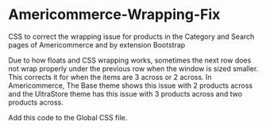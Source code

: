 # Americommerce-Wrapping-Fix
CSS to correct the wrapping issue for products in the Category and Search pages of Americommerce and by extension Bootstrap

Due to how floats and CSS wrapping works, sometimes the next row does not wrap properly under the previous row when the window is sized smaller. This corrects it for when the items are 3 across or 2 across. In Americommerce, The Base theme shows this issue with 2 products across and the UltraStore theme has this issue with 3 products across and two products across.

Add this code to the Global CSS file. 
